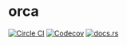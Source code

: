 # orca

[![Circle CI](https://travis-ci.org/crypto-bank/orca.svg?branch=master)](https://travis-ci.org/crypto-bank/orca)
[![Codecov](https://img.shields.io/codecov/c/github/crypto-bank/orca.svg)](https://codecov.io/gh/crypto-bank/orca)
[![docs.rs](https://docs.rs/h2/badge.svg)](https://crypto-bank.github.io/orca/)

